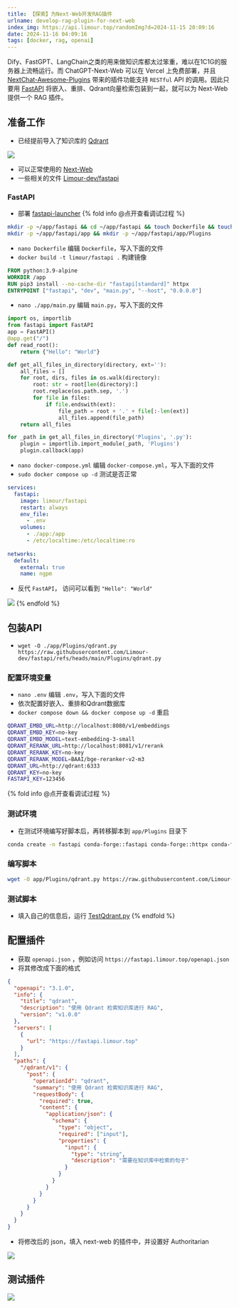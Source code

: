 ```yaml
---
title: 【探索】为Next-Web开发RAG插件
urlname: develop-rag-plugin-for-next-web
index_img: https://api.limour.top/randomImg?d=2024-11-15 20:09:16
date: 2024-11-16 04:09:16
tags: [docker, rag, openai]
---
```

Dify、FastGPT、LangChain之类的用来做知识库都太过笨重，难以在1C1G的服务器上流畅运行。而 ChatGPT-Next-Web 可以在 Vercel 上免费部署，并且 [NextChat-Awesome-Plugins](https://github.com/ChatGPTNextWeb/NextChat-Awesome-Plugins) 带来的插件功能支持 `RESTful` API 的调用。因此只要用 [FastAPI](https://github.com/fastapi/fastapi) 将嵌入、重排、Qdrant向量检索包装到一起，就可以为 Next-Web 提供一个 RAG 插件。
## 准备工作
+ 已经提前导入了知识库的 [Qdrant](./using-qdrant-for-vector-retrieval) 

![](https://img.limour.top/2024/11/16/6737ad80213d2.webp)

+ 可以正常使用的 [Next-Web](./Aggregating-Azure-and-OpenAI-APIs-with-OneAPI)
+ 一些相关的文件 [Limour-dev/fastapi](https://github.com/Limour-dev/fastapi)
### FastAPI
+ 部署 [fastapi-launcher](https://github.com/Limour-dev/fastapi-launcher)
{% fold info @点开查看调试过程 %}
```bash
mkdir -p ~/app/fastapi && cd ~/app/fastapi && touch Dockerfile && touch docker-compose.yml && touch .env
mkdir -p ~/app/fastapi/app && mkdir -p ~/app/fastapi/app/Plugins
```
+ `nano Dockerfile` 编辑 `Dockerfile`，写入下面的文件
+ `docker build -t limour/fastapi .` 构建镜像
```Dockerfile
FROM python:3.9-alpine
WORKDIR /app
RUN pip3 install --no-cache-dir "fastapi[standard]" httpx
ENTRYPOINT ["fastapi", "dev", "main.py", "--host", "0.0.0.0"]
```
+ `nano ./app/main.py` 编辑 `main.py`，写入下面的文件
```python
import os, importlib
from fastapi import FastAPI
app = FastAPI()
@app.get("/")
def read_root():
    return {"Hello": "World"}

def get_all_files_in_directory(directory, ext=''):
    all_files = []
    for root, dirs, files in os.walk(directory):
        root: str = root[len(directory):]
        root.replace(os.path.sep, '.')
        for file in files:
            if file.endswith(ext):
                file_path = root + '.' + file[:-len(ext)]
                all_files.append(file_path)
    return all_files

for _path in get_all_files_in_directory('Plugins', '.py'):
    plugin = importlib.import_module(_path, 'Plugins')
    plugin.callback(app)
```
+ `nano docker-compose.yml` 编辑 `docker-compose.yml`，写入下面的文件
+ `sudo docker compose up -d` 测试是否正常
```yml
services:
  fastapi:
    image: limour/fastapi
    restart: always
    env_file:
      - .env
    volumes:
      - ./app:/app
      - /etc/localtime:/etc/localtime:ro
 
networks:
  default:
    external: true
    name: ngpm
```
+ 反代 `FastAPI`， 访问可以看到 `"Hello": "World"`

![](https://img.limour.top/2024/11/16/6737b54c2a573.webp)
{% endfold %}

## 包装API
+ `wget -O ./app/Plugins/qdrant.py https://raw.githubusercontent.com/Limour-dev/fastapi/refs/heads/main/Plugins/qdrant.py`
### 配置环境变量
+ `nano .env` 编辑 `.env`，写入下面的文件
+ 依次配置好嵌入、重排和Qdrant数据库
+ `docker compose down && docker compose up -d` 重启
```bash
QDRANT_EMBD_URL=http://localhost:8080/v1/embeddings
QDRANT_EMBD_KEY=no-key
QDRANT_EMBD_MODEL=text-embedding-3-small
QDRANT_RERANK_URL=http://localhost:8081/v1/rerank
QDRANT_RERANK_KEY=no-key
QDRANT_RERANK_MODEL=BAAI/bge-reranker-v2-m3
QDRANT_URL=http://qdrant:6333
QDRANT_KEY=no-key
FASTAPI_KEY=123456
```
{% fold info @点开查看调试过程 %}
### 测试环境
+ 在测试环境编写好脚本后，再转移脚本到 `app/Plugins` 目录下
```bash
conda create -n fastapi conda-forge::fastapi conda-forge::httpx conda-forge::python==3.9
```
### 编写脚本
```bash
wget -O app/Plugins/qdrant.py https://raw.githubusercontent.com/Limour-dev/fastapi/refs/heads/main/Plugins/qdrant.py
```
### 测试脚本
+ 填入自己的信息后，运行 [TestQdrant.py](https://github.com/Limour-dev/fastapi/blob/main/TestQdrant.py)
{% endfold %}
## 配置插件
+ 获取 `openapi.json` ，例如访问 `https://fastapi.limour.top/openapi.json`
+ 将其修改成下面的格式
```json
{
  "openapi": "3.1.0",
  "info": {
    "title": "qdrant",
    "description": "使用 Qdrant 检索知识库进行 RAG",
    "version": "v1.0.0"
  },
  "servers": [
    {
      "url": "https://fastapi.limour.top"
    }
  ],
  "paths": {
    "/qdrant/v1": {
      "post": {
        "operationId": "qdrant",
        "summary": "使用 Qdrant 检索知识库进行 RAG",
        "requestBody": {
          "required": true,
          "content": {
            "application/json": {
              "schema": {
                "type": "object",
                "required": ["input"],
                "properties": {
                  "input": {
                    "type": "string",
                    "description": "需要在知识库中检索的句子"
                  }
                }
              }
            }
          }
        }
      }
    }
  }
}
```
+ 将修改后的 json，填入 next-web 的插件中，并设置好 Authoritarian

![](https://img.limour.top/2024/11/16/67384ce3a26aa.webp)
## 测试插件

![](https://img.limour.top/2024/11/16/67384c8ff29e6.webp)